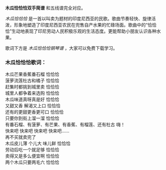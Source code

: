 

**木瓜恰恰恰双手简谱** 和五线谱完全对应。

_木瓜恰恰恰_
是一首以叫卖为题材的印度尼西亚的民歌。歌曲节奏轻快、旋律活泼，形象地塑造了印度尼西亚农民在兜售自产水果的忙碌场面。歌曲中的“恰恰恰”生动地表现了印尼劳动人民积极乐观的生活态度。更能帮助小朋友认识各种水果。

歌词下方是 _木瓜恰恰恰钢琴谱_ ，大家可以免费下载学习。

### 木瓜恰恰恰歌词：

木瓜芒果香蕉番石榴 恰恰恰  
菠萝流莲杜古和橘子 恰恰恰  
赶集时都挑到城里卖 恰恰恰  
城里人都争着来选购 恰恰恰  
木瓜味道真呀真是好 恰恰恰  
又甜又香 解渴又上口 恰恰恰  
还有的更甜更香更可口 恰恰恰  
只要你到街上溜一溜 恰恰恰  
有番石榴、有菠萝、有芒果、有香蕉、有榴莲、还有杜古 嗨！  
快来吧 快来吧 快来吧 快来吧……  
再不买就卖完了  
木瓜皮儿薄 个儿大 味儿鲜 恰恰恰  
劳动后吃一个就足够 恰恰恰  
卖得又是多么便宜啊 恰恰恰  
两个木瓜只要两毛六 恰恰恰

